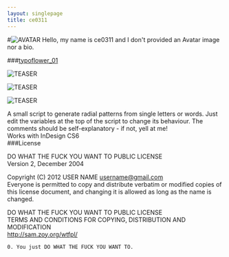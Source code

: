 ```yaml
---
layout: singlepage
title: ce0311
---
```

#![AVATAR](https://raw.github.com/fabiantheblind/auto-typo-adbe-id/master/ce0311/ce0311.png) Hello,
my name is ce0311 and I don't provided an Avatar image nor a bio.  

###[typoflower_01](https://github.com/fabiantheblind/auto-typo-adbe-id/blob/master/ce0311/typoflower_01.jsx)  

![TEASER](https://raw.github.com/fabiantheblind/auto-typo-adbe-id/master/ce0311/preview_1.png)  

![TEASER](https://raw.github.com/fabiantheblind/auto-typo-adbe-id/master/ce0311/preview_2.png)  

![TEASER](https://raw.github.com/fabiantheblind/auto-typo-adbe-id/master/ce0311/preview_3.png)  

A small script to generate radial patterns from single letters or words. Just edit the variables at the top of the script to change its behaviour. The comments should be self-explanatory - if not, yell at me!  
Works with InDesign CS6  
###License  


DO WHAT THE FUCK YOU WANT TO PUBLIC LICENSE  
Version 2, December 2004  

 Copyright (C) 2012 USER NAME <username@gmail.com>  
 Everyone is permitted to copy and distribute verbatim or modified copies of this license document, and changing it is allowed as long as the name is changed.  

DO WHAT THE FUCK YOU WANT TO PUBLIC LICENSE  
TERMS AND CONDITIONS FOR COPYING, DISTRIBUTION AND MODIFICATION  
http://sam.zoy.org/wtfpl/

`0. You just DO WHAT THE FUCK YOU WANT TO.  `